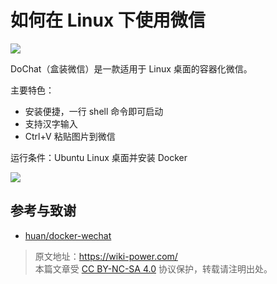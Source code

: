 # 如何在 Linux 下使用微信

![](https://wiki-media-1253965369.cos.ap-guangzhou.myqcloud.com/img/20200311141406.png)

DoChat（盒装微信）是一款适用于 Linux 桌面的容器化微信。

主要特色：

- 安装便捷，一行 shell 命令即可启动
- 支持汉字输入
- Ctrl+V 粘贴图片到微信

运行条件：Ubuntu Linux 桌面并安装 Docker

![](https://wiki-media-1253965369.cos.ap-guangzhou.myqcloud.com/img/20200311141459.png)

## 参考与致谢

- [huan/docker-wechat](https://github.com/huan/docker-wechat)

> 原文地址：<https://wiki-power.com/>  
> 本篇文章受 [CC BY-NC-SA 4.0](https://creativecommons.org/licenses/by/4.0/deed.zh) 协议保护，转载请注明出处。
